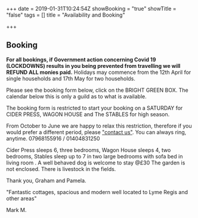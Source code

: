 +++
date = 2019-01-31T10:24:54Z
showBooking = "true"
showTitle = "false"
tags = []
title = "Availability and Booking"

+++
## Booking

**For all bookings, if Government action concerning Covid 19 (LOCKDOWNS) results in you being prevented from travelling we will REFUND ALL monies paid.**  Holidays may commence from the 12th April for single households and 17th May for two households. 

Please see the booking form below, click on the BRIGHT GREEN BOX. The calendar below this is only a guild as to what is available.

The booking form is restricted to start your booking on a SATURDAY for CIDER PRESS, WAGON HOUSE and The STABLES for high season.

From October to June we are happy to relax this restriction, therefore if you would prefer a different period, please ["contact us"](/contact). You can always ring, anytime. 07968155916 / 01404831250

Cider Press sleeps 6, three bedrooms, Wagon House sleeps 4, two bedrooms, Stables sleep up to 7 in two large bedrooms with sofa bed in living room . A well behaved dog is welcome to stay @£30  The garden is not enclosed. There is livestock in the fields.

Thank you,     Graham and Pamela.

"Fantastic cottages, spacious and modern well located to Lyme Regis and other areas"

Mark M.